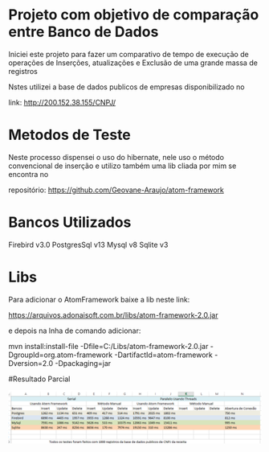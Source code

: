 # Projeto com objetivo de comparação entre Banco de Dados


Iniciei este projeto para fazer um comparativo de tempo de execução de operações de
Inserções, atualizações e Exclusão de uma  grande massa de registros

Nstes utilizei a base de dados publicos de empresas disponibilizado no 

link: http://200.152.38.155/CNPJ/


# Metodos de Teste

Neste processo dispensei o uso do hibernate, nele uso o método convencional de inserção e utilizo também uma lib cliada por mim se encontra no

repositório: https://github.com/Geovane-Araujo/atom-framework

# Bancos Utilizados

Firebird v3.0
PostgresSql v13
Mysql v8
Sqlite v3

# Libs

Para adicionar o AtomFramework baixe a lib neste link: 

https://arquivos.adonaisoft.com.br/libs/atom-framework-2.0.jar 

e depois na lnha de comando adicionar:

mvn install:install-file -Dfile=C:/Libs/atom-framework-2.0.jar -DgroupId=org.atom-framework -DartifactId=atom-framework -Dversion=2.0 -Dpackaging=jar


#Resultado Parcial

![alt text](https://raw.githubusercontent.com/Geovane-Araujo/databasecomparation/main/Comparativo.png)

